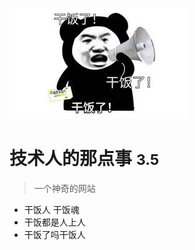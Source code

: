 <!-- _coverage.md -->

![logo](干饭人-1.jpeg)

# 技术人的那点事 <small>3.5</small>

> 一个神奇的网站

- 干饭人 干饭魂
- 干饭都是人上人
- 干饭了吗干饭人

